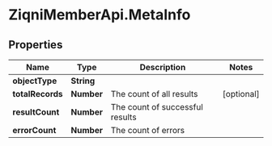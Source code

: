 # ZiqniMemberApi.MetaInfo

## Properties

Name | Type | Description | Notes
------------ | ------------- | ------------- | -------------
**objectType** | **String** |  | 
**totalRecords** | **Number** | The count of all results | [optional] 
**resultCount** | **Number** | The count of successful results | 
**errorCount** | **Number** | The count of errors | 


